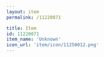 ```yaml
---
layout: item
permalink: /11220071

title: Item
id: 11220071
item_name: 'Unknown'
icon_url: 'item/icon/11250012.png'
---
```

